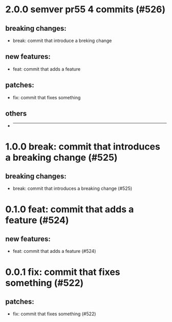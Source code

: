 # 2.0.0 semver pr55 4 commits (#526)

## breaking changes:
* break: commit that introduce a breking change
## new features:
* feat: commit that adds a feature
## patches:
* fix: commit that fixes something
## others
* ---------

# 1.0.0 break: commit that introduces a breaking change (#525)

## breaking changes:
* break: commit that introduces a breaking change (#525)

# 0.1.0 feat: commit that adds a feature (#524)

## new features:
* feat: commit that adds a feature (#524)

# 0.0.1 fix: commit that fixes something (#522)

## patches:
* fix: commit that fixes something (#522)

